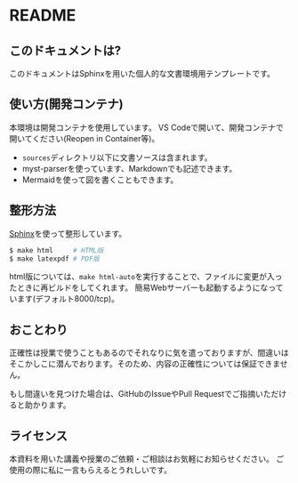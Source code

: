 # README

## このドキュメントは?

このドキュメントはSphinxを用いた個人的な文書環境用テンプレートです。

## 使い方(開発コンテナ)

本環境は開発コンテナを使用しています。
VS Codeで開いて、開発コンテナで開いてください(Reopen in Container等)。

- `sources`ディレクトリ以下に文書ソースは含まれます。
- myst-parserを使っています、Markdownでも記述できます。
- Mermaidを使って図を書くこともできます。

## 整形方法

[Sphinx](https://www.sphinx-doc.org/ja/master/)を使って整形しています。

```bash
$ make html     # HTML版
$ make latexpdf # PDF版
``` 

html版については、`make html-auto`を実行することで、ファイルに変更が入ったときに再ビルドをしてくれます。
簡易Webサーバーも起動するようになっています(デフォルト8000/tcp)。

## おことわり

正確性は授業で使うこともあるのでそれなりに気を遣っておりますが、間違いはそこかしこに潜んでおります。そのため、内容の正確性については保証できません。

もし間違いを見つけた場合は、GitHubのIssueやPull Requestでご指摘いただけると助かります。

## ライセンス

本資料を用いた講義や授業のご依頼・ご相談はお気軽にお知らせください。
ご使用の際に私に一言もらえるとうれしいです。

